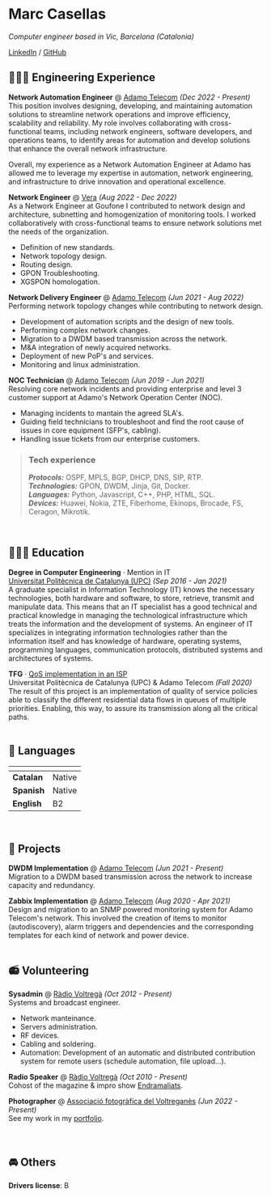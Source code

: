 # Marc Casellas

_Computer engineer based in Vic, Barcelona (Catalonia)_ <br>

[LinkedIn](https://www.linkedin.com/in/casellas98/) / [GitHub](https://github.com/mcasellas/)

## 👨🏻‍💻 Engineering Experience

**Network Automation Engineer** @ [Adamo Telecom](https://adamo.es) _(Dec 2022 - Present)_ <br>
This position involves designing, developing, and maintaining automation solutions to streamline network operations and improve efficiency, scalability and reliability. My role involves collaborating with cross-functional teams, including network engineers, software developers, and operations teams, to identify areas for automation and develop solutions that enhance the overall network infrastructure.

Overall, my experience as a Network Automation Engineer at Adamo has allowed me to leverage my expertise in automation, network engineering, and infrastructure to drive innovation and operational excellence.

    
**Network Engineer** @ [Vera](https://somvera.cat) _(Aug 2022 - Dec 2022)_ <br>
As a Network Engineer at Goufone I contributed to network design and architecture, subnetting and homogenization of monitoring tools. I worked collaboratively with cross-functional teams to ensure network solutions met the needs of the organization.
  - Definition of new standards.
  - Network topology design.
  - Routing design.
  - GPON Troubleshooting.
  - XGSPON homologation.

**Network Delivery Engineer** @ [Adamo Telecom](https://adamo.es) _(Jun 2021 - Aug 2022)_ <br>
Performing network topology changes while contributing to network design.
  - Development of automation scripts and the design of new tools.
  - Performing complex network changes.
  - Migration to a DWDM based transmission across the network.
  - M&A integration of newly acquired networks.
  - Deployment of new PoP's and services.
  - Monitoring and linux administration.

**NOC Technician** @ [Adamo Telecom](https://adamo.es) _(Jun 2019 - Jun 2021)_ <br>
Resolving core network incidents and providing enterprise and level 3 customer support at Adamo's Network Operation Center (NOC).
  - Managing incidents to mantain the agreed SLA's.
  - Guiding field technicians to troubleshoot and find the root cause of issues in core equipment (SFP's, cabling).
  - Handling issue tickets from our enterprise customers.

> ### Tech experience
> **_Protocols:_** OSPF, MPLS, BGP, DHCP, DNS, SIP, RTP.<br>
> **_Technologies:_** GPON, DWDM, Jinja, Git, Docker.<br>
> **_Languages:_** Python, Javascript, C++, PHP, HTML, SQL.<br>
> **_Devices:_** Huawei, Nokia, ZTE, Fiberhome, Ekinops, Brocade, FS, Ceragon, Mikrotik.

<br>

## 👨🏻‍🎓 Education

**Degree in Computer Engineering** · Mention in IT<br>
[Universitat Politècnica de Catalunya (UPC)](https://www.upc.edu) _(Sep 2016 - Jan 2021)_ <br>
A graduate specialist in Information Technology (IT) knows the necessary technologies, both hardware and software, to store, retrieve, transmit and manipulate data. This means that an IT specialist has a good technical and practical knowledge in managing the technological infrastructure which treats the information and the development of systems. An engineer of IT specializes in integrating information technologies rather than the information itself and has knowledge of hardware, operating systems, programming languages, communication protocols, distributed systems and architectures of systems.

**TFG** · [QoS implementation in an ISP](https://upcommons.upc.edu/handle/2117/344879)<br> 
Universitat Politècnica de Catalunya (UPC) & Adamo Telecom _(Fall 2020)_ <br>
The result of this project is an implementation of quality of service policies able to classify the different residential data flows in queues of multiple priorities. Enabling, this way, to assure its transmission along all the critical paths. 
<br><br>

## 💬 Languages

| <!-- --> | <!-- --> | 
|:-------------|:------------------|
| **Catalan** | Native | 
| **Spanish** | Native | 
| **English** | B2 | 

<br>

## 📌 Projects 

**DWDM Implementation** @ [Adamo Telecom](https://www.redi-school.org/) _(Jun 2021 - Present)_<br>
Migration to a DWDM based transmission across the network to increase capacity and redundancy.

**Zabbix Implementation** @ [Adamo Telecom](https://www.redi-school.org/) _(Aug 2020 - Apr 2021)_<br>
Design and migration to an SNMP powered monitoring system for Adamo Telecom's network. This involved the creation of items to monitor (autodiscovery), alarm triggers and dependencies and the corresponding templates for each kind of network and power device.
<br><br>
  
## 📻 Volunteering

**Sysadmin** @ [Ràdio Voltregà](https://radiovoltrega.com) _(Oct 2012 - Present)_ <br>
Systems and broadcast engineer.
  - Network manteinance.
  - Servers administration.
  - RF devices.
  - Cabling and soldering.
  - Automation: Development of an automatic and distributed contribution system for remote users (schedule automation, file upload...).

**Radio Speaker** @ [Ràdio Voltregà](https://radiovoltrega.com) _(Oct 2010 - Present)_ <br>
Cohost of the magazine & impro show [Endramaliats](https://radiovoltrega.com/endramaliats). <br>

**Photographer** @ [Associació fotogràfica del Voltreganès](https://afvoltreganes.cat) _(Jun 2022 - Present)_ <br>
See my work in my [portfolio](https://mcasellas.com). <br>
<br><br>

## 🚘 Others

**Drivers license**: B
<br><br>
